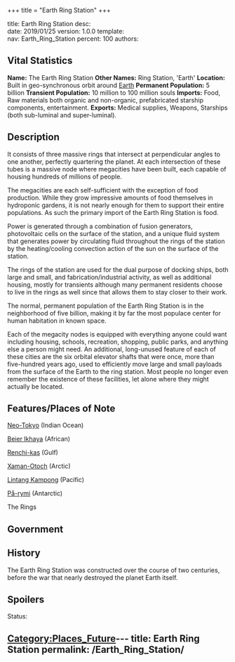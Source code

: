 +++
title = "Earth Ring Station"
+++

title:		Earth Ring Station
desc:		
date:		2019/01/25
version:	1.0.0
template:	
nav:		Earth_Ring_Station
percent:	100
authors:	
## Vital Statistics

**Name:** The Earth Ring Station
**Other Names:** Ring Station, 'Earth'
**Location:** Built in geo-synchronous orbit around
[Earth](Earth "wikilink")
**Permanent Population:** 5 billion
**Transient Population:** 10 million to 100 million souls
**Imports:** Food, Raw materials both organic and non-organic,
prefabricated starship components, entertainment.
**Exports:** Medical supplies, Weapons, Starships (both sub-luminal and
super-luminal).

## Description

It consists of three massive rings that intersect at perpendicular
angles to one another, perfectly quartering the planet. At each
intersection of these tubes is a massive node where megacities have been
built, each capable of housing hundreds of millions of people.

The megacities are each self-sufficient with the exception of food
production. While they grow impressive amounts of food themselves in
hydroponic gardens, it is not nearly enough for them to support their
entire populations. As such the primary import of the Earth Ring Station
is food.

Power is generated through a combination of fusion generators,
photovoltaic cells on the surface of the station, and a unique fluid
system that generates power by circulating fluid throughout the rings of
the station by the heating/cooling convection action of the sun on the
surface of the station.

The rings of the station are used for the dual purpose of docking ships,
both large and small, and fabrication/industrial activity, as well as
additional housing, mostly for transients although many permanent
residents choose to live in the rings as well since that allows them to
stay closer to their work.

The normal, permanent population of the Earth Ring Station is in the
neighborhood of five billion, making it by far the most populace center
for human habitation in known space.

Each of the megacity nodes is equipped with everything anyone could want
including housing, schools, recreation, shopping, public parks, and
anything else a person might need. An additional, long-unused feature of
each of these cities are the six orbital elevator shafts that were once,
more than five-hundred years ago, used to efficiently move large and
small payloads from the surface of the Earth to the ring station. Most
people no longer even remember the existence of these facilities, let
alone where they might actually be located.

## Features/Places of Note

[Neo-Tokyo](Neo-Tokyo "wikilink") (Indian Ocean)

[Beier Ikhaya](Beier_Ikhaya "wikilink") (African)

[Renchi-kas](Renchi-kas "wikilink") (Gulf)

[Xaman-Otoch](Xaman-Otoch "wikilink") (Arctic)

[Lintang Kampong](Lintang_Kampong "wikilink") (Pacific)

[På-rymi](På-rymi "wikilink") (Antarctic)

The Rings

## Government

## History

The Earth Ring Station was constructed over the course of two centuries,
before the war that nearly destroyed the planet Earth itself.

## Spoilers

<spoiler text="Spoilers">Status: </spoiler>

[Category:Places_Future](Category:Places_Future "wikilink")---
title: Earth Ring Station
permalink: /Earth_Ring_Station/
---

